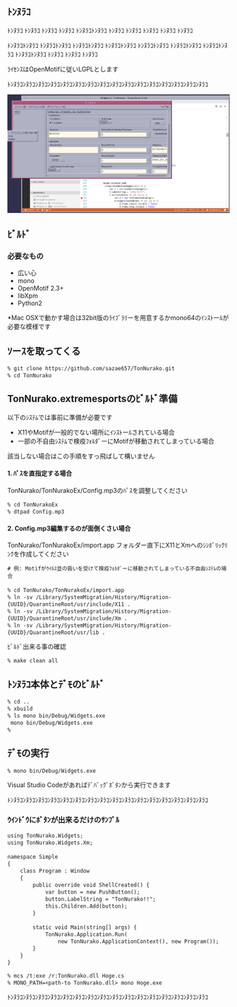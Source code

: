 ﻿## ﾄﾝﾇﾗｺ

ﾄﾝﾇﾗｺ ﾄﾝﾇﾗｺ ﾄﾝﾇﾗｺ ﾄﾝﾇﾗｺ ﾄﾝﾇﾗｺﾄﾝﾇﾗｺ ﾄﾝﾇﾗｺ ﾄﾝﾇﾗｺ ﾄﾝﾇﾗｺ ﾄﾝﾇﾗｺ ﾄﾝﾇﾗｺ

ﾄﾝﾇﾗｺﾄﾝﾇﾗｺ ﾄﾝﾇﾗｺﾄﾝﾇﾗｺ ﾄﾝﾇﾗｺﾄﾝﾇﾗｺ ﾄﾝﾇﾗｺﾄﾝﾇﾗｺ ﾄﾝﾇﾗｺﾄﾝﾇﾗｺ ﾄﾝﾇﾗｺﾄﾝﾇﾗｺ ﾄﾝﾇﾗｺﾄﾝﾇﾗｺ ﾄﾝﾇﾗｺﾄﾝﾇﾗｺ ﾄﾝﾇﾗｺ ﾄﾝﾇﾗｺ ﾄﾝﾇﾗｺ



ﾗｲｾﾝｽはOpenMotifに従いLGPLとします


ﾄﾝﾇﾗｺﾝﾇﾗｺﾝﾇﾗｺﾝﾇﾗｺﾝﾇﾗｺﾝﾇﾗｺﾝﾇﾗｺﾝﾇﾗｺﾝﾇﾗｺﾝﾇﾗｺﾝﾇﾗｺﾝﾇﾗｺﾝﾇﾗｺﾝﾇﾗｺﾝﾇﾗｺﾝﾇﾗｺ

![VSS](https://raw.githubusercontent.com/sazae657/TonNurako/master/ScreenShot.png)

## ﾋﾞﾙﾄﾞ

### 必要なもの

* 広い心
* mono
* OpenMotif 2.3+
* libXpm
* Python2

*Mac OSXで動かす場合は32bit版のﾗｲﾌﾞﾗﾘーを用意するかmono64のｲﾝｽﾄーﾙが必要な模様です

## ｿーｽを取ってくる
```
% git clone https://github.com/sazae657/TonNurako.git
% cd TonNurako
```

## TonNurako.extremesportsのﾋﾞﾙﾄﾞ準備

以下のｼｽﾃﾑでは事前に準備が必要です

* X11やMotifが一般的でない場所にｲﾝｽﾄーﾙされている場合
* 一部の不自由ｼｽﾃﾑで検疫ﾌｫﾙﾀﾞーにMotifが移動されてしまっている場合

該当しない場合はこの手順をすっ飛ばして構いません

#### 1. ﾊﾟｽを直指定する場合
 
TonNurako/TonNurakoEx/Config.mp3のﾊﾟｽを調整してください
```
% cd TonNurakoEx
% dtpad Config.mp3
```

#### 2. Config.mp3編集するのが面倒くさい場合

TonNurako/TonNurakoEx/import.app フォルダー直下にX11とXmへのｼﾝﾎﾞﾘｯｸﾘﾝｸを作成してください

```
# 例: Motifがｳｲﾙｽ並の扱いを受けて検疫ﾌｫﾙﾀﾞーに移動されてしまっている不自由ｼｽﾃﾑの場合

% cd TonNurako/TonNurakoEx/import.app
% ln -sv /Library/SystemMigration/History/Migration-{UUID}/QuarantineRoot/usr/include/X11 .
% ln -sv /Library/SystemMigration/History/Migration-{UUID}/QuarantineRoot/usr/include/Xm .
% ln -sv /Library/SystemMigration/History/Migration-{UUID}/QuarantineRoot/usr/lib .
```

ﾋﾞﾙﾄﾞ出来る事の確認
```
% make clean all
```

## ﾄﾝﾇﾗｺ本体とﾃﾞﾓのﾋﾞﾙﾄﾞ
```
% cd ..
% xbuild
% ls mono bin/Debug/Widgets.exe
 mono bin/Debug/Widgets.exe
%
```

## ﾃﾞﾓの実行
```
% mono bin/Debug/Widgets.exe
```

Visual Studio Codeがあればﾃﾞﾊﾞｯｸﾞﾎﾞﾀﾝから実行できます

ﾄﾝﾇﾗｺﾝﾇﾗｺﾝﾇﾗｺﾝﾇﾗｺﾝﾇﾗｺﾝﾇﾗｺﾝﾇﾗｺﾝﾇﾗｺﾝﾇﾗｺﾝﾇﾗｺﾝﾇﾗｺﾝﾇﾗｺﾝﾇﾗｺﾝﾇﾗｺﾝﾇﾗｺﾝﾇﾗｺ

### ｳｲﾝﾄﾞｳにﾎﾞﾀﾝが出来るだけのｻﾝﾌﾟﾙ

```
using TonNurako.Widgets;
using TonNurako.Widgets.Xm;

namespace Simple
{
    class Program : Window
    {
        public override void ShellCreated() {
            var button = new PushButton();
            button.LabelString = "TonNurako!!";
            this.Children.Add(button);
        }

        static void Main(string[] args) {
            TonNurako.Application.Run(
                new TonNurako.ApplicationContext(), new Program());
        }
    }
}

```

```
% mcs /t:exe /r:TonNurako.dll Hoge.cs
% MONO_PATH=<path-to TonNurako.dll> mono Hoge.exe
```
ﾄﾝﾇﾗｺﾝﾇﾗｺﾝﾇﾗｺﾝﾇﾗｺﾝﾇﾗｺﾝﾇﾗｺﾝﾇﾗｺﾝﾇﾗｺﾝﾇﾗｺﾝﾇﾗｺﾝﾇﾗｺﾝﾇﾗｺﾝﾇﾗｺﾝﾇﾗｺﾝﾇﾗｺﾝﾇﾗｺ
